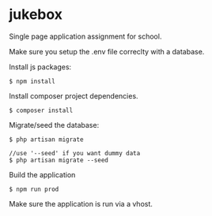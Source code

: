 # jukebox
Single page application assignment for school.


Make sure you setup the .env file correclty with a database.

Install js packages:
```
$ npm install
```
Install composer project dependencies.
```
$ composer install
```

Migrate/seed the database:
```
$ php artisan migrate

//use '--seed' if you want dummy data
$ php artisan migrate --seed
```

Build the application
```
$ npm run prod
```

Make sure the application is run via a vhost.